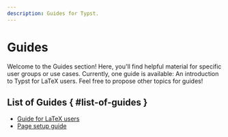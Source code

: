 ```yaml
---
description: Guides for Typst.
---
```


# Guides
Welcome to the Guides section! Here, you'll find helpful material for specific
user groups or use cases. Currently, one guide is available: An introduction
to Typst for LaTeX users. Feel free to propose other topics for guides!

## List of Guides { #list-of-guides }
- [Guide for LaTeX users]($guides/guide-for-latex-users)
- [Page setup guide]($guides/page-setup-guide)
